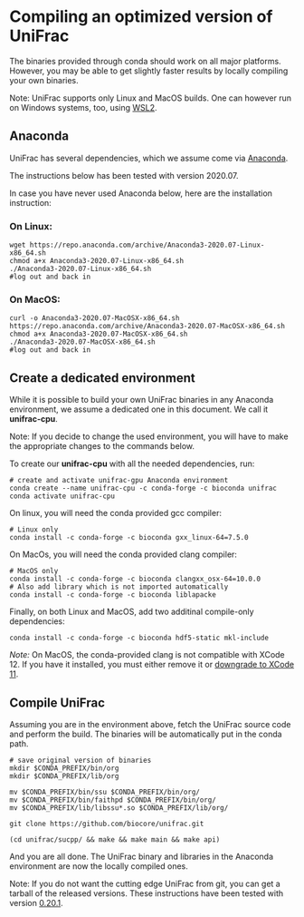 # Compiling an optimized version of UniFrac

The binaries provided through conda should work on all major platforms.
However, you may be able to get slightly faster results by locally compiling your own binaries.

Note: UniFrac supports only Linux and MacOS builds.
One can however run on Windows systems, too, using [WSL2](https://docs.microsoft.com/en-us/windows/wsl/install-win10).


## Anaconda 

UniFrac has several dependencies, which we assume come via [Anaconda](https://www.anaconda.com/products/individual).

The instructions below has been tested with version 2020.07.

In case you have never used Anaconda below, here are the installation instruction:

### On Linux:
```
wget https://repo.anaconda.com/archive/Anaconda3-2020.07-Linux-x86_64.sh
chmod a+x Anaconda3-2020.07-Linux-x86_64.sh
./Anaconda3-2020.07-Linux-x86_64.sh
#log out and back in
```

### On MacOS:
```
curl -o Anaconda3-2020.07-MacOSX-x86_64.sh  https://repo.anaconda.com/archive/Anaconda3-2020.07-MacOSX-x86_64.sh
chmod a+x Anaconda3-2020.07-MacOSX-x86_64.sh 
./Anaconda3-2020.07-MacOSX-x86_64.sh 
#log out and back in
```


## Create a dedicated environment

While it is possible to build your own UniFrac binaries in any Anaconda environment, we assume a dedicated one in this document.
We call it **unifrac-cpu**.

Note: If you decide to change the used environment, you will have to make the appropriate changes to the commands below. 

To create our **unifrac-cpu** with all the needed dependencies, run:

```
# create and activate unifrac-gpu Anaconda environment
conda create --name unifrac-cpu -c conda-forge -c bioconda unifrac
conda activate unifrac-cpu
```

On linux, you will need the conda provided gcc compiler:
```
# Linux only
conda install -c conda-forge -c bioconda gxx_linux-64=7.5.0
```

On MacOs, you will need the conda provided clang compiler:
```
# MacOS only
conda install -c conda-forge -c bioconda clangxx_osx-64=10.0.0
# Also add library which is not imported automatically
conda install -c conda-forge -c bioconda liblapacke
```

Finally, on both Linux and MacOS, add two additinal compile-only dependencies:
```
conda install -c conda-forge -c bioconda hdf5-static mkl-include
```

*Note:* On MacOS, the conda-provided clang is not compatible with XCode 12. 
        If you have it installed, you must either remove it or [downgrade to XCode 11](https://developer.apple.com/download/more/?=command%20line%20tools). 

## Compile UniFrac

Assuming you are in the environment above, fetch the UniFrac source code and perform the build.
The binaries will be automatically put in the conda path.

```
# save original version of binaries
mkdir $CONDA_PREFIX/bin/org
mkdir $CONDA_PREFIX/lib/org

mv $CONDA_PREFIX/bin/ssu $CONDA_PREFIX/bin/org/
mv $CONDA_PREFIX/bin/faithpd $CONDA_PREFIX/bin/org/
mv $CONDA_PREFIX/lib/libssu*.so $CONDA_PREFIX/lib/org/

git clone https://github.com/biocore/unifrac.git

(cd unifrac/sucpp/ && make && make main && make api)
```

And you are all done.
The UniFrac binary and libraries in the Anaconda environment are now the locally compiled ones.

Note: If you do not want the cutting edge UniFrac from git, you can get a tarball of the released versions. These instructions have been tested with version [0.20.1](https://codeload.github.com/biocore/unifrac/tar.gz/0.20.1).

